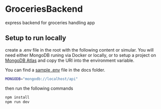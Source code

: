 # GroceriesBackend

express backend for groceries handling app

## Setup to run locally

create a .env file in the root with the following content or simular. You will
need either MongoDB runing via Docker or locally, or to setup a project on
[MongoDB Atlas](https://www.mongodb.com/cloud/atlas) and copy the URI into the
environment variable.

You can find a [sample .env](docs/sample.env) file in the docs folder.

```sh
MONGODB="mongodb://localhost/api"
```

then run the following commands

```bash
npm install
npm run dev
```
